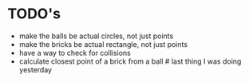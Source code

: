 # TODO's

- make the balls be actual circles, not just points
- make the bricks be actual rectangle, not just points
- have a way to check for collisions
- calculate closest point of a brick from a ball # last thing I was doing yesterday
